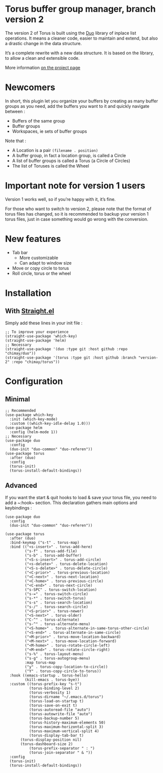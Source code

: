 # Torus buffer group manager, branch version 2

The version 2 of Torus is built using the
[Duo](https://github.com/chimay/duo) library of inplace list
operations. It means a cleaner code, easier to maintain and extend,
but also a drastic change in the data structure.

It’s a complete rewrite with a new data structure. It is based on
the library, to allow a clean and
extensible code.

More information [on the project page](https://github.com/chimay/torus/tree/version-2)

# Newcomers

In short, this plugin let you organize your buffers by creating as
many buffer groups as you need, add the buffers you want to it and
quickly navigate between :

- Buffers of the same group
- Buffer groups
- Workspaces, ie sets of buffer groups

Note that :

- A Location is a pair `(filename . position)`
- A buffer group, in fact a location group, is called a Circle
- A list of buffer groups is called a Torus (a Circle of Circles)
- The list of Toruses is called the Wheel

# Important note for version 1 users

Version 1 works well, so if you’re happy with it, it’s fine.

For those who want to switch to version 2, please note that the format
of torus files has changed, so it is recommended to backup your version
1 torus files, just in case something would go wrong with the conversion.

# New features

- Tab bar
	- More customizable
	- Can adapt to window size
- Move or copy circle to torus
- Roll circle, torus or the wheel

# Installation

## With [Straight.el](https://github.com/raxod502/straight.el)

Simply add these lines in your init file :

```
;; To improve your experience
(straight-use-package 'which-key)
(straight-use-package 'helm)
;; Necessary
(straight-use-package '(duo :type git :host github :repo "chimay/duo"))
(straight-use-package '(torus :type git :host github :branch "version-2" :repo "chimay/torus"))
```

# Configuration

## Minimal

```
;; Recommended
(use-package which-key
  :init (which-key-mode)
  :custom ((which-key-idle-delay 1.0)))
(use-package helm
  :config (helm-mode 1))
;; Necessary
(use-package duo
  :config
  (duo-init "duo-common" "duo-referen"))
(use-package torus
  :after (duo)
  :config
  (torus-init)
  (torus-install-default-bindings))
```

## Advanced

If you want the start & quit hooks to load & save your torus file, you
need to add a ~:hook~ section. This declaration gathers main options
and keybindings :

```
(use-package duo
  :config
  (duo-init "duo-common" "duo-referen"))

(use-package torus
  :after (duo)
  :bind-keymap ("s-t" . torus-map)
  :bind (("<s-insert>" . torus-add-here)
         ("s-f" . torus-add-file)
         ("s-b" . torus-add-buffer)
         ("<S-s-insert>" . torus-add-circle)
         ("<s-delete>" . torus-delete-location)
         ("<S-s-delete>" . torus-delete-circle)
         ("<C-prior>" . torus-previous-location)
         ("<C-next>" . torus-next-location)
         ("<C-home>" . torus-previous-circle)
         ("<C-end>" . torus-next-circle)
         ("s-SPC" . torus-switch-location)
         ("s-=" . torus-switch-circle)
         ("s-*" . torus-switch-torus)
         ("s-s" . torus-search-location)
         ("s-/" . torus-search-circle)
         ("<S-prior>" . torus-newer)
         ("<S-next>" . torus-older)
         ("C-^" . torus-alternate)
         ("s-^" . torus-alternate-menu)
         ("<S-home>" . torus-alternate-in-same-torus-other-circle)
         ("<S-end>" . torus-alternate-in-same-circle)
         ("<M-prior>" . torus-move-location-backward)
         ("<M-next>" . torus-move-location-forward)
         ("<M-home>" . torus-rotate-circle-left)
         ("<M-end>" . torus-rotate-circle-right)
         ("s-%" . torus-layout-menu)
         ("s-g" . torus-autogroup-menu)
         :map torus-map
         ("y" . torus-copy-location-to-circle))
         ("Y" . torus-copy-circle-to-torus))
  :hook ((emacs-startup . torus-hello)
         (kill-emacs . torus-bye))
  :custom ((torus-prefix-key "s-t")
           (torus-binding-level 2)
           (torus-verbosity 1)
           (torus-dirname "~/.emacs.d/torus")
           (torus-load-on-startup t)
           (torus-save-on-exit t)
           (torus-autoread-file "auto")
           (torus-autowrite-file "auto")
           (torus-backup-number 5)
           (torus-history-maximum-elements 50)
           (torus-maximum-horizontal-split 3)
           (torus-maximum-vertical-split 4)
           (torus-display-tab-bar t)
       (torus-display-position nil)
       (torus-dashboard-size 2)
           (torus-prefix-separator " : ")
           (torus-join-separator " & "))
  :config
  (torus-init)
  (torus-install-default-bindings))
 ```
